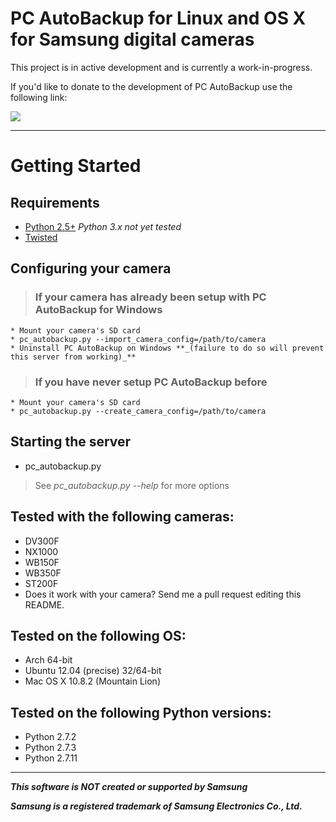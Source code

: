# PC AutoBackup for Linux and OS X for Samsung digital cameras #

This project is in active development and is currently a work-in-progress.

If you'd like to donate to the development of PC AutoBackup use the following link:

[![](https://www.paypalobjects.com/en_US/i/btn/btn_donate_LG.gif)](https://www.paypal.com/cgi-bin/webscr?cmd=_donations&business=HRSE2F7539HR8&lc=US&item_name=PC%20AutoBackup%20Development&item_number=pc%2dautobackup&currency_code=USD&bn=PP%2dDonationsBF%3abtn_donate_LG%2egif%3aNonHosted)


---


# Getting Started #

## Requirements ##
  * [Python 2.5+](http://python.org/download/releases/2.7.3/) _Python 3.x not yet tested_
  * [Twisted](http://twistedmatrix.com/trac/wiki/Downloads)

## Configuring your camera ##
> ### If your camera has already been setup with PC AutoBackup for Windows ###
    * Mount your camera's SD card
    * pc_autobackup.py --import_camera_config=/path/to/camera
    * Uninstall PC AutoBackup on Windows **_(failure to do so will prevent this server from working)_**
> ### If you have never setup PC AutoBackup before ###
    * Mount your camera's SD card
    * pc_autobackup.py --create_camera_config=/path/to/camera

## Starting the server ##
  * pc_autobackup.py

> See _pc_autobackup.py --help_ for more options

## **Tested with the following cameras:** ##

  * DV300F
  * NX1000
  * WB150F
  * WB350F
  * ST200F
  * Does it work with your camera? Send me a pull request editing this README.

## **Tested on the following OS:** ##

  * Arch 64-bit
  * Ubuntu 12.04 (precise) 32/64-bit
  * Mac OS X 10.8.2 (Mountain Lion)

## **Tested on the following Python versions:** ##

  * Python 2.7.2
  * Python 2.7.3
  * Python 2.7.11

---

**_This software is NOT created or supported by Samsung_**

**_Samsung is a registered trademark of Samsung Electronics Co., Ltd._**
